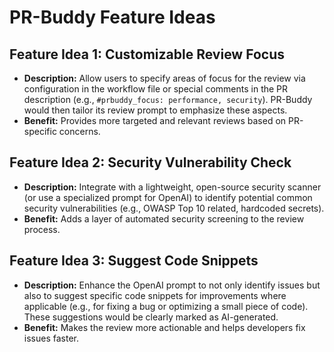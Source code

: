 # PR-Buddy Feature Ideas

## Feature Idea 1: Customizable Review Focus

- **Description:** Allow users to specify areas of focus for the review via configuration in the workflow file or special comments in the PR description (e.g., `#prbuddy_focus: performance, security`). PR-Buddy would then tailor its review prompt to emphasize these aspects.
- **Benefit:** Provides more targeted and relevant reviews based on PR-specific concerns.

## Feature Idea 2: Security Vulnerability Check

- **Description:** Integrate with a lightweight, open-source security scanner (or use a specialized prompt for OpenAI) to identify potential common security vulnerabilities (e.g., OWASP Top 10 related, hardcoded secrets).
- **Benefit:** Adds a layer of automated security screening to the review process.

## Feature Idea 3: Suggest Code Snippets

- **Description:** Enhance the OpenAI prompt to not only identify issues but also to suggest specific code snippets for improvements where applicable (e.g., for fixing a bug or optimizing a small piece of code). These suggestions would be clearly marked as AI-generated.
- **Benefit:** Makes the review more actionable and helps developers fix issues faster.

